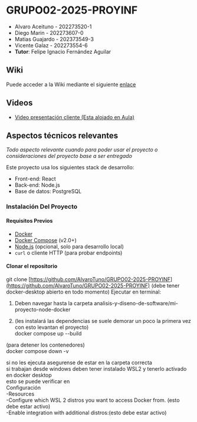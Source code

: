 # GRUPO02-2025-PROYINF

* Alvaro Aceituno - 202273520-1
* Diego Marin - 202273607-0
* Matias Guajardo - 202373549-3
* Vicente Galaz - 202273554-6
* **Tutor**: Felipe Ignacio Fernández Aguilar

## Wiki

Puede acceder a la Wiki mediante el siguiente [enlace](https://github.com/AlvaroTuno/GRUPO02-2025-PROYINF/wiki)

## Videos

* [Video presentación cliente (Esta alojado en Aula)](https://aula.usm.cl/mod/resource/view.php?id=6926137)


## Aspectos técnicos relevantes

_Todo aspecto relevante cuando para poder usar el proyecto o consideraciones del proyecto base a ser entregado_

Este proyecto usa los siguientes stack de desarrollo:

* Front-end: React
* Back-end: Node.js
* Base de datos: PostgreSQL
### Instalación Del Proyecto
#### Requisitos Previos
* [Docker](https://docs.docker.com/get-docker/)
* [Docker Compose](https://docs.docker.com/compose/install/) (v2.0+)
* [Node.js](https://nodejs.org/) (opcional, solo para desarrollo local)
* `curl` o cliente HTTP (para probar endpoints)
#### Clonar el repositorio
git clone [https://github.com/AlvaroTuno/GRUPO02-2025-PROYINF](https://github.com/AlvaroTuno/GRUPO02-2025-PROYINF)
(debe tener docker-desktop abierto en todo momento)
Ejecutar en terminal:

1. Deben navegar hasta la carpeta analisis-y-diseno-de-software/mi-proyecto-node-docker  

2. (les instalará las dependencias se suele demorar un poco la primera vez con esto levantan el proyecto)  
docker compose up --build

(para detener los contenedores)  
docker compose down -v

si no les ejecuta asegurense de estar en la carpeta correcta  
si trabajan desde windows deben tener instalado WSL2 y tenerlo activado en docker desktop  
esto se puede verificar en  
Configuración   
-Resources  
  -Configure which WSL 2 distros you want to access Docker from. (esto debe estar activo)  
  -Enable integration with additional distros:(esto debe estar activo)
